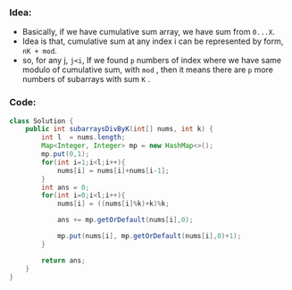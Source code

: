 ### Idea:
- Basically, if we have cumulative sum array, we have sum from `0...X`.
- Idea is that, cumulative sum at any index i can be represented by form, `nK + mod`.
- so, for any j, `j<i`, If we found `p` numbers of index where we have same modulo of cumulative sum, with `mod` , then it means there are `p` more numbers of subarrays with sum `K` .
### Code:
```java
class Solution {
    public int subarraysDivByK(int[] nums, int k) {
        int l  = nums.length;
        Map<Integer, Integer> mp = new HashMap<>();
        mp.put(0,1);
        for(int i=1;i<l;i++){
            nums[i] = nums[i]+nums[i-1];
        }
        int ans = 0;
        for(int i=0;i<l;i++){
            nums[i] = ((nums[i]%k)+k)%k;

            ans += mp.getOrDefault(nums[i],0);

            mp.put(nums[i], mp.getOrDefault(nums[i],0)+1);
        }

        return ans;
    }
}
```